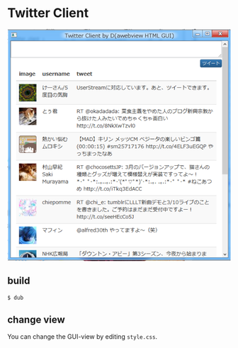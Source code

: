 # Twitter Client

![twi_img](twi_img.PNG)


## build

~~~~~~~~~~
$ dub
~~~~~~~~~~

## change view

You can change the GUI-view by editing `style.css`.
